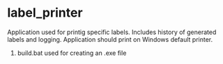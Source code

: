 # label_printer

Application used for printig specific labels.
Includes history of generated labels and logging.
Application should print on Windows default printer.

1. build.bat used for creating an .exe file
